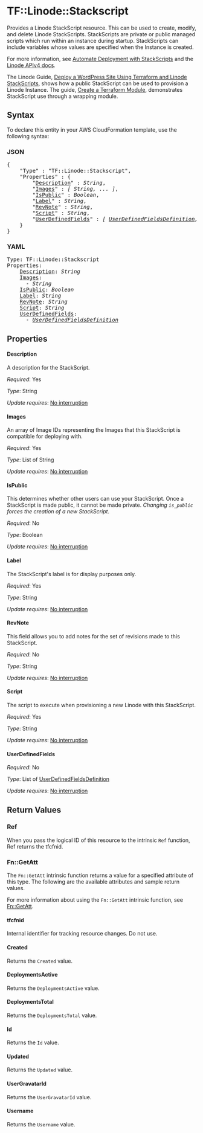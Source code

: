# TF::Linode::Stackscript

Provides a Linode StackScript resource.  This can be used to create, modify, and delete Linode StackScripts.  StackScripts are private or public managed scripts which run within an instance during startup.  StackScripts can include variables whose values are specified when the Instance is created.  

For more information, see [Automate Deployment with StackScripts](https://www.linode.com/docs/platform/stackscripts/) and the [Linode APIv4 docs](https://developers.linode.com/api/v4#tag/StackScripts).

The Linode Guide, [Deploy a WordPress Site Using Terraform and Linode StackScripts](https://www.linode.com/docs/applications/configuration-management/deploy-a-wordpress-site-using-terraform-and-linode-stackscripts/), shows how a public StackScript can be used to provision a Linode Instance.   The guide, [Create a Terraform Module](https://www.linode.com/docs/applications/configuration-management/create-terraform-module/), demonstrates StackScript use through a wrapping module.

## Syntax

To declare this entity in your AWS CloudFormation template, use the following syntax:

### JSON

<pre>
{
    "Type" : "TF::Linode::Stackscript",
    "Properties" : {
        "<a href="#description" title="Description">Description</a>" : <i>String</i>,
        "<a href="#images" title="Images">Images</a>" : <i>[ String, ... ]</i>,
        "<a href="#ispublic" title="IsPublic">IsPublic</a>" : <i>Boolean</i>,
        "<a href="#label" title="Label">Label</a>" : <i>String</i>,
        "<a href="#revnote" title="RevNote">RevNote</a>" : <i>String</i>,
        "<a href="#script" title="Script">Script</a>" : <i>String</i>,
        "<a href="#userdefinedfields" title="UserDefinedFields">UserDefinedFields</a>" : <i>[ <a href="userdefinedfieldsdefinition.md">UserDefinedFieldsDefinition</a>, ... ]</i>,
    }
}
</pre>

### YAML

<pre>
Type: TF::Linode::Stackscript
Properties:
    <a href="#description" title="Description">Description</a>: <i>String</i>
    <a href="#images" title="Images">Images</a>: <i>
      - String</i>
    <a href="#ispublic" title="IsPublic">IsPublic</a>: <i>Boolean</i>
    <a href="#label" title="Label">Label</a>: <i>String</i>
    <a href="#revnote" title="RevNote">RevNote</a>: <i>String</i>
    <a href="#script" title="Script">Script</a>: <i>String</i>
    <a href="#userdefinedfields" title="UserDefinedFields">UserDefinedFields</a>: <i>
      - <a href="userdefinedfieldsdefinition.md">UserDefinedFieldsDefinition</a></i>
</pre>

## Properties

#### Description

A description for the StackScript.

_Required_: Yes

_Type_: String

_Update requires_: [No interruption](https://docs.aws.amazon.com/AWSCloudFormation/latest/UserGuide/using-cfn-updating-stacks-update-behaviors.html#update-no-interrupt)

#### Images

An array of Image IDs representing the Images that this StackScript is compatible for deploying with.

_Required_: Yes

_Type_: List of String

_Update requires_: [No interruption](https://docs.aws.amazon.com/AWSCloudFormation/latest/UserGuide/using-cfn-updating-stacks-update-behaviors.html#update-no-interrupt)

#### IsPublic

This determines whether other users can use your StackScript. Once a StackScript is made public, it cannot be made private. *Changing `is_public` forces the creation of a new StackScript*.

_Required_: No

_Type_: Boolean

_Update requires_: [No interruption](https://docs.aws.amazon.com/AWSCloudFormation/latest/UserGuide/using-cfn-updating-stacks-update-behaviors.html#update-no-interrupt)

#### Label

The StackScript's label is for display purposes only.

_Required_: Yes

_Type_: String

_Update requires_: [No interruption](https://docs.aws.amazon.com/AWSCloudFormation/latest/UserGuide/using-cfn-updating-stacks-update-behaviors.html#update-no-interrupt)

#### RevNote

This field allows you to add notes for the set of revisions made to this StackScript.

_Required_: No

_Type_: String

_Update requires_: [No interruption](https://docs.aws.amazon.com/AWSCloudFormation/latest/UserGuide/using-cfn-updating-stacks-update-behaviors.html#update-no-interrupt)

#### Script

The script to execute when provisioning a new Linode with this StackScript.

_Required_: Yes

_Type_: String

_Update requires_: [No interruption](https://docs.aws.amazon.com/AWSCloudFormation/latest/UserGuide/using-cfn-updating-stacks-update-behaviors.html#update-no-interrupt)

#### UserDefinedFields

_Required_: No

_Type_: List of <a href="userdefinedfieldsdefinition.md">UserDefinedFieldsDefinition</a>

_Update requires_: [No interruption](https://docs.aws.amazon.com/AWSCloudFormation/latest/UserGuide/using-cfn-updating-stacks-update-behaviors.html#update-no-interrupt)

## Return Values

### Ref

When you pass the logical ID of this resource to the intrinsic `Ref` function, Ref returns the tfcfnid.

### Fn::GetAtt

The `Fn::GetAtt` intrinsic function returns a value for a specified attribute of this type. The following are the available attributes and sample return values.

For more information about using the `Fn::GetAtt` intrinsic function, see [Fn::GetAtt](https://docs.aws.amazon.com/AWSCloudFormation/latest/UserGuide/intrinsic-function-reference-getatt.html).

#### tfcfnid

Internal identifier for tracking resource changes. Do not use.

#### Created

Returns the <code>Created</code> value.

#### DeploymentsActive

Returns the <code>DeploymentsActive</code> value.

#### DeploymentsTotal

Returns the <code>DeploymentsTotal</code> value.

#### Id

Returns the <code>Id</code> value.

#### Updated

Returns the <code>Updated</code> value.

#### UserGravatarId

Returns the <code>UserGravatarId</code> value.

#### Username

Returns the <code>Username</code> value.

